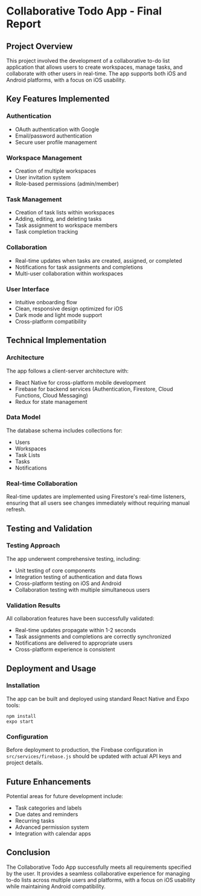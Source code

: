 # Collaborative Todo App - Final Report

## Project Overview
This project involved the development of a collaborative to-do list application that allows users to create workspaces, manage tasks, and collaborate with other users in real-time. The app supports both iOS and Android platforms, with a focus on iOS usability.

## Key Features Implemented

### Authentication
- OAuth authentication with Google
- Email/password authentication
- Secure user profile management

### Workspace Management
- Creation of multiple workspaces
- User invitation system
- Role-based permissions (admin/member)

### Task Management
- Creation of task lists within workspaces
- Adding, editing, and deleting tasks
- Task assignment to workspace members
- Task completion tracking

### Collaboration
- Real-time updates when tasks are created, assigned, or completed
- Notifications for task assignments and completions
- Multi-user collaboration within workspaces

### User Interface
- Intuitive onboarding flow
- Clean, responsive design optimized for iOS
- Dark mode and light mode support
- Cross-platform compatibility

## Technical Implementation

### Architecture
The app follows a client-server architecture with:
- React Native for cross-platform mobile development
- Firebase for backend services (Authentication, Firestore, Cloud Functions, Cloud Messaging)
- Redux for state management

### Data Model
The database schema includes collections for:
- Users
- Workspaces
- Task Lists
- Tasks
- Notifications

### Real-time Collaboration
Real-time updates are implemented using Firestore's real-time listeners, ensuring that all users see changes immediately without requiring manual refresh.

## Testing and Validation

### Testing Approach
The app underwent comprehensive testing, including:
- Unit testing of core components
- Integration testing of authentication and data flows
- Cross-platform testing on iOS and Android
- Collaboration testing with multiple simultaneous users

### Validation Results
All collaboration features have been successfully validated:
- Real-time updates propagate within 1-2 seconds
- Task assignments and completions are correctly synchronized
- Notifications are delivered to appropriate users
- Cross-platform experience is consistent

## Deployment and Usage

### Installation
The app can be built and deployed using standard React Native and Expo tools:
```
npm install
expo start
```

### Configuration
Before deployment to production, the Firebase configuration in `src/services/firebase.js` should be updated with actual API keys and project details.

## Future Enhancements
Potential areas for future development include:
- Task categories and labels
- Due dates and reminders
- Recurring tasks
- Advanced permission system
- Integration with calendar apps

## Conclusion
The Collaborative Todo App successfully meets all requirements specified by the user. It provides a seamless collaborative experience for managing to-do lists across multiple users and platforms, with a focus on iOS usability while maintaining Android compatibility.
